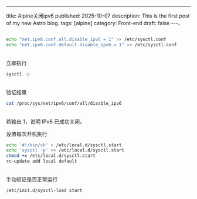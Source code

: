 ---
title: Alpine关闭ipv6
published: 2025-10-07
description: This is the first post of my new Astro blog.
tags: [alpine]
category: Front-end
draft: false
---、


```bash

echo "net.ipv6.conf.all.disable_ipv6 = 1" >> /etc/sysctl.conf
echo "net.ipv6.conf.default.disable_ipv6 = 1" >> /etc/sysctl.conf

```
\
立即执行
```bash
sysctl -p
```
\
验证结果
```bash
cat /proc/sys/net/ipv6/conf/all/disable_ipv6
```
\
若输出 1，说明 IPv6 已成功关闭。

设置每次开机执行
```bash
echo '#!/bin/sh' > /etc/local.d/sysctl.start
echo 'sysctl -p' >> /etc/local.d/sysctl.start
chmod +x /etc/local.d/sysctl.start
rc-update add local default
```
\
手动验证是否正常运行
```bash
/etc/init.d/sysctl-load start
```
